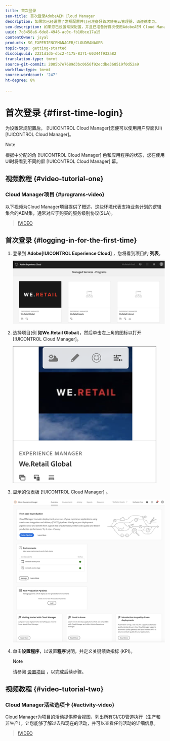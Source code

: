 ```yaml
---
title: 首次登录
seo-title: 首次登录AdobeAEM Cloud Manager
description: 如果您已经设置了常规配置并且已准备好首次使用云管理器，请遵循本页。
seo-description: 如果您已设置常规配置，并且已准备好首次使用AdobeAEM Cloud Manager，请访问本页。
uuid: 7c8458a6-6de8-4946-ac0c-fb10bce17a15
contentOwner: jsyal
products: SG_EXPERIENCEMANAGER/CLOUDMANAGER
topic-tags: getting-started
discoiquuid: 2221d1d5-dbc2-4175-8371-60344f932a82
translation-type: tm+mt
source-git-commit: 2005b7e7689d3bc0656f92ecdbe368519f0d52a9
workflow-type: tm+mt
source-wordcount: '247'
ht-degree: 8%

---
```



# 首次登录 {#first-time-login}

为设置常规配置后， [!UICONTROL Cloud Manager]您便可以使用用户界面(UI) [!UICONTROL Cloud Manager]。

>[!NOTE]
>根据中分配的角 [!UICONTROL Cloud Manager] 色和应用程序的状态，您在使用UI时将看到不同的屏 [!UICONTROL Cloud Manager] 幕。

## 视频教程 {#video-tutorial-one}

### Cloud Manager项目 {#programs-video}

以下视频为Cloud Manager项目提供了概述，这些环境代表支持业务计划的逻辑集合的AEM集，通常对应于购买的服务级别协议(SLA)。

>[!VIDEO](https://video.tv.adobe.com/v/26313/)

## 首次登录 {#logging-in-for-the-first-time}

1. 登录到 **Adobe[!UICONTROL Experience Cloud]** ，您将看到项目的 **列表**。

   ![](assets/screen_shot_2018-06-04at120643pm.png)

1. 选择项目(例 **如We.Retail Global**)，然后单击左上角的图标以打开 [!UICONTROL Cloud Manager]。

   ![](assets/first-timea1.png)

1. 显示的仪表板 [!UICONTROL Cloud Manager] 。

   ![](assets/FirstLogin1.png)

1. 单击&#x200B;**设置程序**，以设置&#x200B;**程序**&#x200B;说明，并定义关键绩效指标 (KPI)。

   >[!NOTE]
   >
   >请参阅 [设置项目](https://helpx.adobe.com/experience-manager/cloud-manager/using/setting-up-program.html) ，以完成后续步骤。

## 视频教程 {#video-tutorial-two}

### Cloud Manager活动选项卡 {#activity-video}

Cloud Manager为项目的活动提供整合视图，列出所有CI/CD管道执行（生产和非生产），让您能够了解过去和现在的活动，并可以查看任何活动的详细信息。

>[!VIDEO](https://video.tv.adobe.com/v/26313/)
